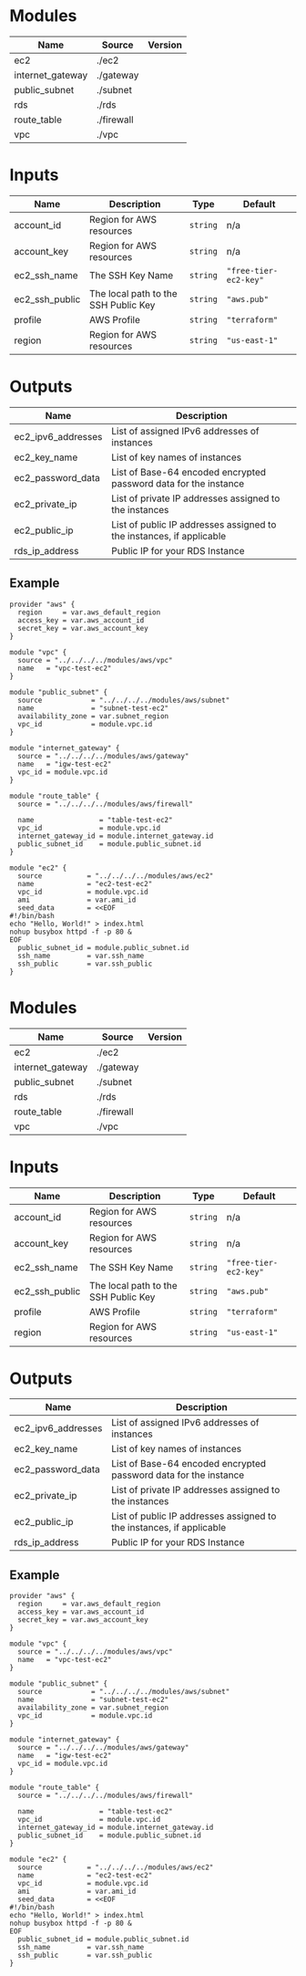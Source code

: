 <!-- BEGIN_TF_DOCS -->

# Modules

| Name             | Source     | Version |
| ---------------- | ---------- | ------- |
| ec2              | ./ec2      |         |
| internet_gateway | ./gateway  |         |
| public_subnet    | ./subnet   |         |
| rds              | ./rds      |         |
| route_table      | ./firewall |         |
| vpc              | ./vpc      |         |

# Inputs

| Name           | Description                          | Type     | Default               |
| -------------- | ------------------------------------ | -------- | --------------------- |
| account_id     | Region for AWS resources             | `string` | n/a                   |
| account_key    | Region for AWS resources             | `string` | n/a                   |
| ec2_ssh_name   | The SSH Key Name                     | `string` | `"free-tier-ec2-key"` |
| ec2_ssh_public | The local path to the SSH Public Key | `string` | `"aws.pub"`           |
| profile        | AWS Profile                          | `string` | `"terraform"`         |
| region         | Region for AWS resources             | `string` | `"us-east-1"`         |

# Outputs

| Name               | Description                                                          |
| ------------------ | -------------------------------------------------------------------- |
| ec2_ipv6_addresses | List of assigned IPv6 addresses of instances                         |
| ec2_key_name       | List of key names of instances                                       |
| ec2_password_data  | List of Base-64 encoded encrypted password data for the instance     |
| ec2_private_ip     | List of private IP addresses assigned to the instances               |
| ec2_public_ip      | List of public IP addresses assigned to the instances, if applicable |
| rds_ip_address     | Public IP for your RDS Instance                                      |

<!-- END_TF_DOCS -->

## Example

```hcl
provider "aws" {
  region     = var.aws_default_region
  access_key = var.aws_account_id
  secret_key = var.aws_account_key
}

module "vpc" {
  source = "../../../../modules/aws/vpc"
  name   = "vpc-test-ec2"
}

module "public_subnet" {
  source            = "../../../../modules/aws/subnet"
  name              = "subnet-test-ec2"
  availability_zone = var.subnet_region
  vpc_id            = module.vpc.id
}

module "internet_gateway" {
  source = "../../../../modules/aws/gateway"
  name   = "igw-test-ec2"
  vpc_id = module.vpc.id
}

module "route_table" {
  source = "../../../../modules/aws/firewall"

  name                = "table-test-ec2"
  vpc_id              = module.vpc.id
  internet_gateway_id = module.internet_gateway.id
  public_subnet_id    = module.public_subnet.id
}

module "ec2" {
  source           = "../../../../modules/aws/ec2"
  name             = "ec2-test-ec2"
  vpc_id           = module.vpc.id
  ami              = var.ami_id
  seed_data        = <<EOF
#!/bin/bash
echo "Hello, World!" > index.html
nohup busybox httpd -f -p 80 &
EOF
  public_subnet_id = module.public_subnet.id
  ssh_name         = var.ssh_name
  ssh_public       = var.ssh_public
}

```

<!-- BEGIN_TF_DOCS -->

# Modules

| Name             | Source     | Version |
| ---------------- | ---------- | ------- |
| ec2              | ./ec2      |         |
| internet_gateway | ./gateway  |         |
| public_subnet    | ./subnet   |         |
| rds              | ./rds      |         |
| route_table      | ./firewall |         |
| vpc              | ./vpc      |         |

# Inputs

| Name           | Description                          | Type     | Default               |
| -------------- | ------------------------------------ | -------- | --------------------- |
| account_id     | Region for AWS resources             | `string` | n/a                   |
| account_key    | Region for AWS resources             | `string` | n/a                   |
| ec2_ssh_name   | The SSH Key Name                     | `string` | `"free-tier-ec2-key"` |
| ec2_ssh_public | The local path to the SSH Public Key | `string` | `"aws.pub"`           |
| profile        | AWS Profile                          | `string` | `"terraform"`         |
| region         | Region for AWS resources             | `string` | `"us-east-1"`         |

# Outputs

| Name               | Description                                                          |
| ------------------ | -------------------------------------------------------------------- |
| ec2_ipv6_addresses | List of assigned IPv6 addresses of instances                         |
| ec2_key_name       | List of key names of instances                                       |
| ec2_password_data  | List of Base-64 encoded encrypted password data for the instance     |
| ec2_private_ip     | List of private IP addresses assigned to the instances               |
| ec2_public_ip      | List of public IP addresses assigned to the instances, if applicable |
| rds_ip_address     | Public IP for your RDS Instance                                      |

<!-- END_TF_DOCS -->

## Example

```hcl
provider "aws" {
  region     = var.aws_default_region
  access_key = var.aws_account_id
  secret_key = var.aws_account_key
}

module "vpc" {
  source = "../../../../modules/aws/vpc"
  name   = "vpc-test-ec2"
}

module "public_subnet" {
  source            = "../../../../modules/aws/subnet"
  name              = "subnet-test-ec2"
  availability_zone = var.subnet_region
  vpc_id            = module.vpc.id
}

module "internet_gateway" {
  source = "../../../../modules/aws/gateway"
  name   = "igw-test-ec2"
  vpc_id = module.vpc.id
}

module "route_table" {
  source = "../../../../modules/aws/firewall"

  name                = "table-test-ec2"
  vpc_id              = module.vpc.id
  internet_gateway_id = module.internet_gateway.id
  public_subnet_id    = module.public_subnet.id
}

module "ec2" {
  source           = "../../../../modules/aws/ec2"
  name             = "ec2-test-ec2"
  vpc_id           = module.vpc.id
  ami              = var.ami_id
  seed_data        = <<EOF
#!/bin/bash
echo "Hello, World!" > index.html
nohup busybox httpd -f -p 80 &
EOF
  public_subnet_id = module.public_subnet.id
  ssh_name         = var.ssh_name
  ssh_public       = var.ssh_public
}

```
